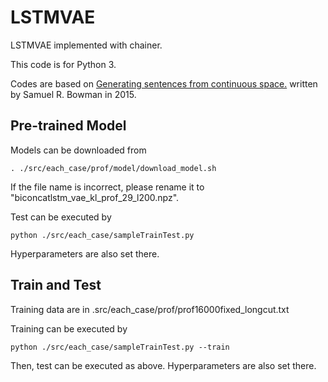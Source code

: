 # LSTMVAE
LSTMVAE implemented with chainer.

This code is for Python 3.

Codes are based on
[Generating sentences from continuous space.](https://arxiv.org/abs/1511.06349)
written by Samuel R. Bowman in 2015.

## Pre-trained Model
Models can be downloaded from
```
. ./src/each_case/prof/model/download_model.sh
```
If the file name is incorrect, please rename it to "biconcatlstm_vae_kl_prof_29_l200.npz".

Test can be executed by
```
python ./src/each_case/sampleTrainTest.py
```
Hyperparameters are also set there.

## Train and Test
Training data are in
.src/each_case/prof/prof16000fixed_longcut.txt

Training can be executed by
```
python ./src/each_case/sampleTrainTest.py --train
```
Then, test can be executed as above. Hyperparameters are also set there.
